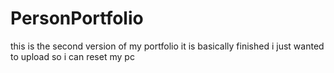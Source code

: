 # PersonPortfolio
this is the second version of my portfolio
it is basically finished i just wanted to upload so i can reset my pc
